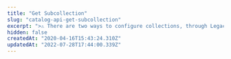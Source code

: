 ```yaml
---
title: "Get Subcollection"
slug: "catalog-api-get-subcollection"
excerpt: ">⚠️ There are two ways to configure collections, through Legacy CMS Portal or using the Beta Collection module. This endpoint is compatible with [collections configured through the Legacy CMS Portal](https://help.vtex.com/en/tutorial/adding-collections-cms--2YBy6P6X0NFRpkD2ZBxF6L).\n\nRetrieves information about a Subcollection, which is a [Group](https://help.vtex.com/en/tutorial/adding-collections-cms--2YBy6P6X0NFRpkD2ZBxF6L#group-types) within a  Collection.\r\n## Response body example\r\n\r\n```json\r\n{\r\n    \"Id\": 13,\r\n    \"CollectionId\": 149,\r\n    \"Name\": \"Test\",\r\n    \"Type\": \"Exclusive\",\r\n    \"PreSale\": true,\r\n    \"Release\": false\r\n}\r\n```"
hidden: false
createdAt: "2020-04-16T15:43:24.310Z"
updatedAt: "2022-07-28T17:44:00.339Z"
---
```

